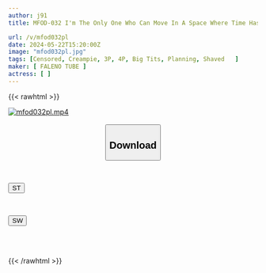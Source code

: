 ```yaml
---
author: j91
title: MFOD-032 I'm The Only One Who Can Move In A Space Where Time Has Stopped! When The Cuckoo Clock I Bought At The Flea Market Chimes, Time Stops On Its Own! Not Knowing When Time Will Start Moving Again, I Play With The Bodies Of The Women Who Are Still, And Of Course My Dick Gets Hard And I Can Cum Inside Them As Much As I Want!

url: /v/mfod032pl
date: 2024-05-22T15:20:00Z
image: "mfod032pl.jpg"
tags: [Censored, Creampie, 3P, 4P, Big Tits, Planning, Shaved	]
maker: [ FALENO TUBE ]
actress: [ ]
---
```



{{< rawhtml >}}

<div class="video" data-videoid="erlYmmOzmmfmKq">
    <a href="javascript:;">
        <img src="/v/mfod032pl/mfod032pl.jpg" width="WIDTH" height="HEIGHT" alt="mfod032pl.mp4" loading="lazy">
    </a>
</div>

<script type="text/javascript" src="https://j91.asia/asset/on-demand-st.js"></script>

<br>
  <link rel="stylesheet" href="https://j91.asia/asset/bs5.css">
  
  <center>
  <button class="btn btn-primary" type="button" data-bs-toggle="collapse" data-bs-target=".multi-collapse" aria-expanded="false" aria-controls="multiCollapseExample1 multiCollapseExample2"><h2>Download</h2></button></center>
</p>
<div class="row">
  <div class="col">
    <div class="collapse multi-collapse" id="multiCollapseExample1">
      <div class="card card-body">
	      	      <br>
<div class="buttons">  
<p><a href="/v/mfod032pl/st.html" target="_blank"><button class="btn-hover color-3"><i class="fa fa-download"></i> ST</button></a></p></div>
    </div>
  </div>
</div>
  <div class="col">
    <div class="collapse multi-collapse" id="multiCollapseExample2">
      <div class="card card-body">
	      <br>
<div class="buttons">
<p><a href="/v/mfod032pl/sw.html" target="_blank"><button class="btn-hover color-2"><i class="fa fa-download"></i> SW</button></a></p></div>
<br><br>
      </div>
    </div>
  </div>
</div>

{{< /rawhtml >}}